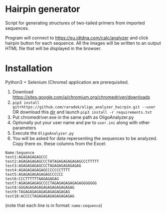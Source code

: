 # Hairpin generator
Script for generating structures of two-tailed primers from imported sequences.

Program will connect to https://eu.idtdna.com/calc/analyzer and click hairpin button for each sequence. All the images will be written to an output HTML file that will be displayed in the browser.

# Installation
Python3 + Selenium (Chrome) application are prerequisited.
1. Download https://sites.google.com/a/chromium.org/chromedriver/downloads
2. `pip3 install git+https://github.com/raradek/oligo_analyzer_hairpin.git --user` OR download this [dir](https://github.com/raradek/oligo_analyzer_hairpin/archive/master.zip) and launch `pip3 install -r requirements.txt`
3. Put chromedriver.exe in the same path as OligoAnalyzer.py
4. Optionally put your user name and pw to `user.ini` along with other parameters
5. Execute the `OligoAnalyzer.py`
6. You will be asked for data repersenting the sequences to be analyzed. Copy there ex. these columns from the Excel:

```
Name:Sequence
test1:AGAGAGAGAGCCC
test2:AGAGAGAGAGCCCTATAGAGAGAGAGAGCCCTTTTT
test3:AGAGAGAGAGCCCTAGAGAGAGAGAGAG
test4:AGAGAGAGAGAGCCCCCCCTTTT
test5:AGAGAGAGAGAGAGCCCCCC
test6:CCCTTTTTTAAGAGAGAG
test7:AGAGAGAGAGCCCCTAGAGAGAGAGAGAGGGGGGG
test8:GGGAGAGAGAGAGAGAGAGAGAGAG
test9:TAGAGAGAGAGAGAGAGAGAGAG
test10:ACCCCTAGAGAGAGAGAGAGAGAG
```
(note that each line is in format: `name:sequence`)
